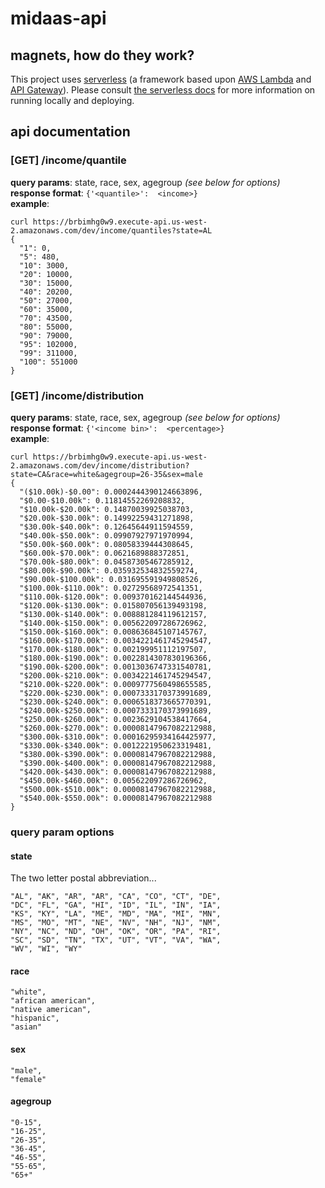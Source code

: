# midaas-api

## magnets, how do they work?

This project uses [serverless](http://www.serverless.com) (a framework based upon [AWS Lambda](https://aws.amazon.com/lambda/) and [API Gateway](https://aws.amazon.com/api-gateway/)). Please consult [the serverless docs](http://docs.serverless.com) for more information on running locally and deploying.

## api documentation

### [GET] /income/quantile
**query params**:  state, race, sex, agegroup _(see below for options)_<br>
**response format**:  `{'<quantile>':  <income>}`<br>
**example**:
```
curl https://brbimhg0w9.execute-api.us-west-2.amazonaws.com/dev/income/quantiles?state=AL
{
  "1": 0,
  "5": 480,
  "10": 3000,
  "20": 10000,
  "30": 15000,
  "40": 20200,
  "50": 27000,
  "60": 35000,
  "70": 43500,
  "80": 55000,
  "90": 79000,
  "95": 102000,
  "99": 311000,
  "100": 551000
}
```

### [GET] /income/distribution
**query params**:  state, race, sex, agegroup _(see below for options)_<br>
**response format**:  `{'<income bin>':  <percentage>}`<br>
**example**:
```
curl https://brbimhg0w9.execute-api.us-west-2.amazonaws.com/dev/income/distribution?state=CA&race=white&agegroup=26-35&sex=male
{
  "($10.00k)-$0.00": 0.0002444390124663896,
  "$0.00-$10.00k": 0.11814552269208832,
  "$10.00k-$20.00k": 0.14870039925038703,
  "$20.00k-$30.00k": 0.14992259431271898,
  "$30.00k-$40.00k": 0.12645644911594559,
  "$40.00k-$50.00k": 0.09907927971970994,
  "$50.00k-$60.00k": 0.08058339444308645,
  "$60.00k-$70.00k": 0.0621689888372851,
  "$70.00k-$80.00k": 0.04587305467285912,
  "$80.00k-$90.00k": 0.035932534832559274,
  "$90.00k-$100.00k": 0.031695591949808526,
  "$100.00k-$110.00k": 0.02729568972541351,
  "$110.00k-$120.00k": 0.009370162144544936,
  "$120.00k-$130.00k": 0.015807056139493198,
  "$130.00k-$140.00k": 0.008881284119612157,
  "$140.00k-$150.00k": 0.005622097286726962,
  "$150.00k-$160.00k": 0.008636845107145767,
  "$160.00k-$170.00k": 0.0034221461745294547,
  "$170.00k-$180.00k": 0.002199951112197507,
  "$180.00k-$190.00k": 0.0022814307830196366,
  "$190.00k-$200.00k": 0.0013036747331540781,
  "$200.00k-$210.00k": 0.0034221461745294547,
  "$210.00k-$220.00k": 0.0009777560498655585,
  "$220.00k-$230.00k": 0.0007333170373991689,
  "$230.00k-$240.00k": 0.0006518373665770391,
  "$240.00k-$250.00k": 0.0007333170373991689,
  "$250.00k-$260.00k": 0.0023629104538417664,
  "$260.00k-$270.00k": 0.00008147967082212988,
  "$300.00k-$310.00k": 0.00016295934164425977,
  "$330.00k-$340.00k": 0.0012221950623319481,
  "$380.00k-$390.00k": 0.00008147967082212988,
  "$390.00k-$400.00k": 0.00008147967082212988,
  "$420.00k-$430.00k": 0.00008147967082212988,
  "$450.00k-$460.00k": 0.005622097286726962,
  "$500.00k-$510.00k": 0.00008147967082212988,
  "$540.00k-$550.00k": 0.00008147967082212988
}
```

### query param options

#### state

The two letter postal abbreviation...

```
"AL", "AK", "AR", "AR", "CA", "CO", "CT", "DE",
"DC", "FL", "GA", "HI", "ID", "IL", "IN", "IA",
"KS", "KY", "LA", "ME", "MD", "MA", "MI", "MN",
"MS", "MO", "MT", "NE", "NV", "NH", "NJ", "NM",
"NY", "NC", "ND", "OH", "OK", "OR", "PA", "RI",
"SC", "SD", "TN", "TX", "UT", "VT", "VA", "WA",
"WV", "WI", "WY"
```

#### race

```
"white",
"african american",
"native american",
"hispanic",
"asian"
```

#### sex

```
"male",
"female"
```

#### agegroup

```
"0-15",
"16-25",
"26-35",
"36-45",
"46-55",
"55-65",
"65+"
```
